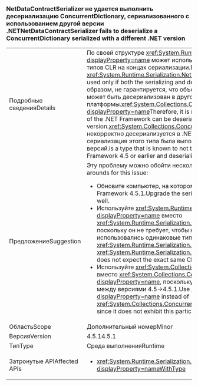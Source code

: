 ### <a name="netdatacontractserializer-fails-to-deserialize-a-concurrentdictionary-serialized-with-a-different-net-version"></a><span data-ttu-id="a365d-101">NetDataContractSerializer не удается выполнить десериализацию ConcurrentDictionary, сериализованного с использованием другой версии .NET</span><span class="sxs-lookup"><span data-stu-id="a365d-101">NetDataContractSerializer fails to deserialize a ConcurrentDictionary serialized with a different .NET version</span></span>

|   |   |
|---|---|
|<span data-ttu-id="a365d-102">Подробные сведения</span><span class="sxs-lookup"><span data-stu-id="a365d-102">Details</span></span>|<span data-ttu-id="a365d-103">По своей структуре <xref:System.Runtime.Serialization.NetDataContractSerializer?displayProperty=name> может использоваться только при использовании одних и тех же типов CLR на концах сериализации.</span><span class="sxs-lookup"><span data-stu-id="a365d-103">By design, the <xref:System.Runtime.Serialization.NetDataContractSerializer?displayProperty=name> can be used only if both the serializing and deserializing ends share the same CLR types.</span></span> <span data-ttu-id="a365d-104">Таким образом, не гарантируется, что объект, сериализованный в одной версии .NET Framework, может быть десериализован в другой версии платформы.<xref:System.Collections.Concurrent.ConcurrentDictionary%602?displayProperty=name></span><span class="sxs-lookup"><span data-stu-id="a365d-104">Therefore, it is not guaranteed that an object serialized with one version of the .NET Framework can be deserialized by a different version.<xref:System.Collections.Concurrent.ConcurrentDictionary%602?displayProperty=name></span></span> <span data-ttu-id="a365d-105">некорректно десериализуется в .NET Framework 4.5.1 или более поздней версии, если сериализация этого типа была выполнена в .NET Framework 4.5 или предшествующих версий.</span><span class="sxs-lookup"><span data-stu-id="a365d-105">is a type that is known to not to deserialize correctly if serialized with the .NET Framework 4.5 or earlier and deserialized with the .NET Framework 4.5.1 or later.</span></span>|
|<span data-ttu-id="a365d-106">Предложение</span><span class="sxs-lookup"><span data-stu-id="a365d-106">Suggestion</span></span>|<span data-ttu-id="a365d-107">Эту проблему можно обойти несколькими способами:</span><span class="sxs-lookup"><span data-stu-id="a365d-107">There are a number of possible work-arounds for this issue:</span></span><ul><li><span data-ttu-id="a365d-108">Обновите компьютер, на котором выполняется сериализация, до версии .NET Framework 4.5.1.</span><span class="sxs-lookup"><span data-stu-id="a365d-108">Upgrade the serializing computer to use the .NET Framework 4.5.1, as well.</span></span></li><li><span data-ttu-id="a365d-109">Используйте <xref:System.Runtime.Serialization.DataContractSerializer?displayProperty=name> вместо <xref:System.Runtime.Serialization.NetDataContractSerializer?displayProperty=name>, поскольку он не требует, чтобы на сторонах сериализации и десериализации использовались одинаковые типы CLR .</span><span class="sxs-lookup"><span data-stu-id="a365d-109">Use <xref:System.Runtime.Serialization.DataContractSerializer?displayProperty=name> instead of <xref:System.Runtime.Serialization.NetDataContractSerializer?displayProperty=name> as this does not expect the exact same CLR types at both serializing and deserializing ends.</span></span></li><li><span data-ttu-id="a365d-110">Используйте <xref:System.Collections.Generic.Dictionary%602?displayProperty=name> вместо <xref:System.Collections.Concurrent.ConcurrentDictionary%602?displayProperty=name>, поскольку в нем не наблюдается это нарушение совместимости между версиями 4.5-&gt;4.5.1.</span><span class="sxs-lookup"><span data-stu-id="a365d-110">Use <xref:System.Collections.Generic.Dictionary%602?displayProperty=name> instead of <xref:System.Collections.Concurrent.ConcurrentDictionary%602?displayProperty=name> since it does not exhibit this particular 4.5-&gt;4.5.1 break.</span></span></li></ul>|
|<span data-ttu-id="a365d-111">Область</span><span class="sxs-lookup"><span data-stu-id="a365d-111">Scope</span></span>|<span data-ttu-id="a365d-112">Дополнительный номер</span><span class="sxs-lookup"><span data-stu-id="a365d-112">Minor</span></span>|
|<span data-ttu-id="a365d-113">Версия</span><span class="sxs-lookup"><span data-stu-id="a365d-113">Version</span></span>|<span data-ttu-id="a365d-114">4.5.1</span><span class="sxs-lookup"><span data-stu-id="a365d-114">4.5.1</span></span>|
|<span data-ttu-id="a365d-115">Тип</span><span class="sxs-lookup"><span data-stu-id="a365d-115">Type</span></span>|<span data-ttu-id="a365d-116">Среда выполнения</span><span class="sxs-lookup"><span data-stu-id="a365d-116">Runtime</span></span>|
|<span data-ttu-id="a365d-117">Затронутые API</span><span class="sxs-lookup"><span data-stu-id="a365d-117">Affected APIs</span></span>|<ul><li><xref:System.Runtime.Serialization.NetDataContractSerializer.Deserialize(System.IO.Stream)?displayProperty=nameWithType></li></ul>|

